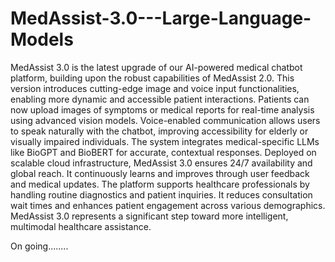 # MedAssist-3.0---Large-Language-Models

MedAssist 3.0 is the latest upgrade of our AI-powered medical chatbot platform, building upon the robust capabilities of MedAssist 2.0. This version introduces cutting-edge image and voice input functionalities, enabling more dynamic and accessible patient interactions. Patients can now upload images of symptoms or medical reports for real-time analysis using advanced vision models. Voice-enabled communication allows users to speak naturally with the chatbot, improving accessibility for elderly or visually impaired individuals. The system integrates medical-specific LLMs like BioGPT and BioBERT for accurate, contextual responses. Deployed on scalable cloud infrastructure, MedAssist 3.0 ensures 24/7 availability and global reach. It continuously learns and improves through user feedback and medical updates. The platform supports healthcare professionals by handling routine diagnostics and patient inquiries. It reduces consultation wait times and enhances patient engagement across various demographics. MedAssist 3.0 represents a significant step toward more intelligent, multimodal healthcare assistance.

On going........

